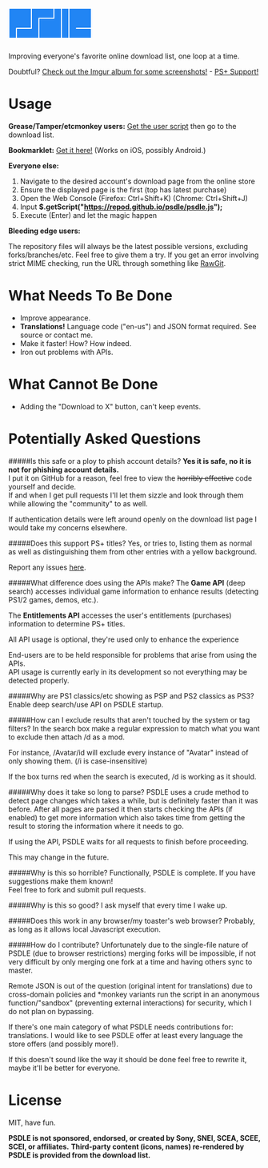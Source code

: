 ![psdle](logo/4_psdle.png?raw=true)
=====

Improving everyone's favorite online download list, one loop at a time.

Doubtful? [Check out the Imgur album for some screenshots!](//imgur.com/a/m5Rxw) - [PS+ Support!](//imgur.com/a/46K6L)

Usage
=====
**Grease/Tamper/etcmonkey users:** [Get the user script](//repod.github.io/psdle/psdle.user.js) then go to the download list.    

**Bookmarklet:** [Get it here!](//repod.github.io/psdle/bookmarklet.html) (Works on iOS, possibly Android.)

**Everyone else:**

1. Navigate to the desired account's download page from the online store
2. Ensure the displayed page is the first (top has latest purchase)
3. Open the Web Console (Firefox: Ctrl+Shift+K) (Chrome: Ctrl+Shift+J)
4. Input **$.getScript("https://repod.github.io/psdle/psdle.js");** 
5. Execute (Enter) and let the magic happen

**Bleeding edge users:**

The repository files will always be the latest possible versions, excluding forks/branches/etc. Feel free to give them a try.
If you get an error involving strict MIME checking, run the URL through something like [RawGit](//rawgit.com/).

What Needs To Be Done
=====
* Improve appearance.
* **Translations!** Language code ("en-us") and JSON format required. See source or contact me.
* Make it faster! How? How indeed.
* Iron out problems with APIs.

What Cannot Be Done
=====
* Adding the "Download to X" button, can't keep events.

Potentially Asked Questions
=====
#####Is this safe or a ploy to phish account details?
**Yes it is safe, no it is not for phishing account details.**    
I put it on GitHub for a reason, feel free to view the ~~horribly effective~~ code yourself and decide.    
If and when I get pull requests I'll let them sizzle and look through them while allowing the "community" to as well.

If authentication details were left around openly on the download list page I would take my concerns elsewhere.

#####Does this support PS+ titles?
Yes, or tries to, listing them as normal as well as distinguishing them from other entries with a yellow background.

Report any issues [here](//github.com/RePod/psdle/issues/3).

#####What difference does using the APIs make?
The **Game API** (deep search) accesses individual game information to enhance results (detecting PS1/2 games, demos, etc.).

The **Entitlements API** accesses the user's entitlements (purchases) information to determine PS+ titles.

All API usage is optional, they're used only to enhance the experience 

End-users are to be held responsible for problems that arise from using the APIs.    
API usage is currently early in its development so not everything may be detected properly.

#####Why are PS1 classics/etc showing as PSP and PS2 classics as PS3?
Enable deep search/use API on PSDLE startup.

#####How can I exclude results that aren't touched by the system or tag filters?
In the search box make a regular expression to match what you want to exclude then attach /d as a mod.

For instance, /Avatar/id will exclude every instance of "Avatar" instead of only showing them. (/i is case-insensitive)

If the box turns red when the search is executed, /d is working as it should.

#####Why does it take so long to parse?
PSDLE uses a crude method to detect page changes which takes a while, but is definitely faster than it was before. After all pages are parsed it then starts checking the APIs (if enabled) to get more information which also takes time from getting the result to storing the information where it needs to go.

If using the API, PSDLE waits for all requests to finish before proceeding.

This may change in the future.

#####Why is this so horrible?
Functionally, PSDLE is complete. If you have suggestions make them known!    
Feel free to fork and submit pull requests.

#####Why is this so good?
I ask myself that every time I wake up.

#####Does this work in any browser/my toaster's web browser?
Probably, as long as it allows local Javascript execution.

#####How do I contribute?
Unfortunately due to the single-file nature of PSDLE (due to browser restrictions) merging forks will be impossible, if not very difficult by only merging one fork at a time and having others sync to master.

Remote JSON is out of the question (original intent for translations) due to cross-domain policies and *monkey variants run the script in an anonymous function/"sandbox" (preventing external interactions) for security, which I do not plan on bypassing.

If there's one main category of what PSDLE needs contributions for: translations. I would like to see PSDLE offer at least every language the store offers (and possibly more!).

If this doesn't sound like the way it should be done feel free to rewrite it, maybe it'll be better for everyone.

License
=====
MIT, have fun.

**PSDLE is not sponsored, endorsed, or created by Sony, SNEI, SCEA, SCEE, SCEI, or affiliates.**
**Third-party content (icons, names) re-rendered by PSDLE is provided from the download list.**
